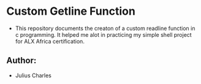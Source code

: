 # Custom Getline Function
+ This repository documents the creaton of a custom readline function in c programming. It helped me alot 
in practicing my simple shell project for ALX Africa certification.

## Author: 
+ Julius Charles